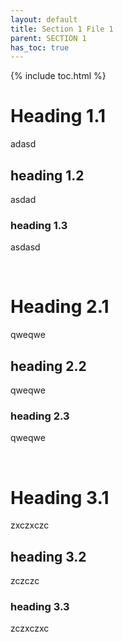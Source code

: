 ```yaml
---
layout: default
title: Section 1 File 1
parent: SECTION 1
has_toc: true
---
```


{% include toc.html %}

# Heading 1.1
adasd

## heading 1.2
asdad

### heading 1.3
asdasd

<br />

# Heading 2.1
qweqwe

## heading 2.2
qweqwe

### heading 2.3
qweqwe

<br />

# Heading 3.1
zxczxczc

## heading 3.2
zczczc

### heading 3.3
zczxczxc

<br />